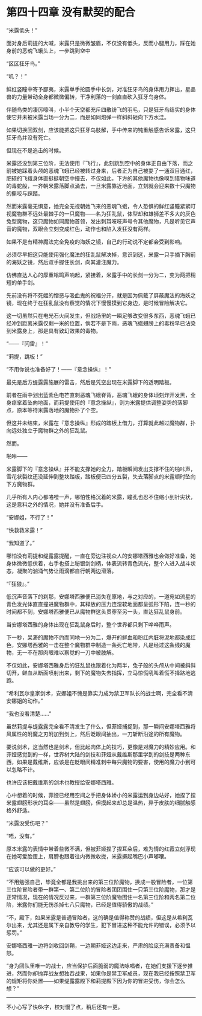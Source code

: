 # 第四十四章 没有默契的配合

“米露低头！”

面对身后莉提的大喊，米露只是微微皱眉，不仅没有低头，反而小腿用力，踩在她身前的恶魂飞蛾头上，一步跳到空中

“区区狂牙鸟。”

“叽？！”

鲜红竖瞳中寄予鄙夷，米露单手抡圆手中长剑，对准狂牙鸟的身体用力挥出，星晶兽的力量带动全身都微微偏转，干净利落的一剑直直砍入狂牙鸟身体。

伴随鸟类的凄厉嚎叫，小半个天空都充斥四散纷飞的羽毛，只是狂牙鸟结实的身体使它并未被米露当场一分为二，而是如同炮弹一样斜斜砸向下方水洼。

如果切换回双剑，应该能把这只狂牙鸟肢解，手中传来的钝重触感告诉米露，这只狂牙鸟并没有死亡。

但现在不是追击的时候。

米露还没到第三位阶，无法使用『飞行』，此刻跳到空中的身体正自由下落，而之前被她踩着头颅的恶魂飞蛾已经被转过身来，后者正为自己被耍了一通双目通红，肥硕的飞蛾身体直挺挺朝空中撞去，不仅如此，下方的其他魔物也像嗅到猎物味道的毒蛇般，一齐朝米露落脚点涌去，一旦米露靠近地面，立刻就会迎来数十只魔物的撕咬与踩踏。

然而米露毫无惧意，她完全无视朝她飞来的恶魂飞蛾，令人恐惧的鲜红竖瞳紧紧盯视魔物群不远处最棘手的一只魔物——名为狂乱鼠，体型却和雄狮差不多大的灰色兔型魔物，这只魔物如同魔物首领，发出刺耳吱吱声号令其他魔物，凡是听见它声音的魔物，双眼会立刻变成红色，动作也和陷入发狂没有两样。

如果不是有精神魔法完全免疫的海妖之镜，自己的行动说不定都会受到影响。

必须尽早把这只能使用强化魔法的狂乱鼠解决掉，意识到这，米露一只手摘下胸前的海妖之镜，然后双手握住长剑，向其灌注魔力。

仿佛直达人心的厚重嗡鸣声响起，紧接着，米露手中的长剑一分为二，变为两把稍短的单手剑。

先前没有将不死姬的憎恶与吸血鬼的祝福分开，就是因为佩戴了屏蔽魔法的海妖之镜，现在终于在狂乱鼠没有察觉的情况下慢慢摸到它身边，是时候冒险解决它。

这一切虽然只在电光石火间发生，但战场里的一瞬足够改变很多东西，恶魂飞蛾已经冲到距离米露仅剩一米的位置，倘若不是下雨，恶魂飞蛾翅膀上的毒粉早已沾染到米露身上，那是具有致幻效果的毒物。

“——『闪雷』！”

“莉提，跳板！”

“不用你说也准备好了！——『意念操纵』！”

最先是后方缇露露施展的雷击，然后是凭空出现在米露脚下的透明踏板。

前者在雨中划出蓝紫色电芒直刺恶魂飞蛾脊背，恶魂飞蛾的身体顷刻炸开发黑，全身痉挛着坠向地面，而莉提使用的『意念操纵』，则为米露提供调整姿势的落脚点，原本等待米露落地的魔物扑了个空。

但这并未结束，米露在『意念操纵』形成的踏板上借力，打算就此越过魔物群，扑向远处独立于魔物群之外的狂乱鼠。

然而。

啪咔——

米露脚下的『意念操纵』并不能支撑她的全力，踏板瞬间发出支撑不住的啪咔声，雪花状裂纹还没延伸到整块踏板，踏板便已四分五裂，失去落脚点的米露顿时坠向下方魔物群。

几乎所有人内心都咯噔一声，哪怕性格沉着的米露，瞳孔也忍不住缩小到针尖状，这是意料之外的情况，她并没有准备后手。

“安娜姐，不行了！”

“快救救米露！”

“我知道了。”

哪怕没有莉提和缇露露提醒，一直在旁边注视众人的安娜塔西雅也会做好准备，她身体微微低伏着，右手也搭上秘银剑剑柄，体表流转青色流光，整个人进入战斗状态，凝聚的汹涌气势让雨滴都自行朝两边滑落。

“『狂狼』。”

低沉声音落下的刹那，安娜塔西雅便已消失在原地，与之对应的，一道宛如流星的青色发光体直直撞进魔物群中，其释放的压力连湿软地面都呈弧形下陷，连一秒的时间都不到，安娜塔西雅便已从魔物群这头贯穿至另一头，直达狂乱鼠身前。

当安娜塔西雅的身体出现在狂乱鼠身后时，整个世界都只剩下哗哗雨声。

下一秒，呆滞的魔物不约而同地一分为二，爆开的鲜血和粉红内脏将泥地都染成红色，安娜塔西雅的一击在整个魔物群中制造一条死亡地带，凡是经过这条线的魔物，无一不在那肉眼难以察觉的一刀中被肢解。

不仅如此，安娜塔西雅身后的狂乱鼠也跟着化为两半，兔子般的头颅从中间被斜斜切开，鲜血从断面喷射出来，剩下的魔物失去指挥，立马惊慌吼叫着慌不择路地逃跑。

“希利瓦尔皇家剑术，安娜姐不愧是靠实力成为禁卫军队长的战士啊，完全看不清安娜姐的动作。”

“我也没看清楚……”

虽然莉提与缇露露完全看不清发生了什么，但菲娅捕捉到，那一瞬间安娜塔西雅将风属性的附魔之刃附加到剑上，然后眨眼间抽出，一刀斩断沿途的所有魔物。

要说剑术，这当然也是剑术，但比起肉体上的技巧，更像是对魔力的精妙应用。和菲娅感觉到的一样，世界树大陆的剑技和菲娅从戴维斯那里学到的剑技是两种东西，如果是戴维斯，应该是在眨眼间精准刺中每只魔物的要害，使用的魔力小到可以忽略不计。

也许应该把戴维斯的剑术也教授给安娜塔西雅。

心中想着的时候，菲娅已经用空间之手把身体娇小的米露运到身边站好，她捏了捏米露翅膀形状的耳朵——虽然是翅膀，但摸起来却总是温热，异于皮肤的细腻触感格外舒适。

“米露没受伤吧？”

“唔，没有。”

原本米露的表情中带着些微不满，但被菲娅捏了捏耳朵后，难为情的红霞立刻浮现在她可爱脸蛋上，肩膀也跟着往内微微收拢，米露撅起嘴巴小声嘟囔。

“应该可以做的更好。”

“不用勉强自己，毕竟全都是我挑出来的第三位阶魔物，换成一般冒险者，一位第三位阶冒险者带一群第一、第二位阶的冒险者团团围住一只第三位阶魔物，那才是正常情况，现在的情况反过来，一群第三位阶魔物围住一名第三位阶和两名第二位阶，米露你们能无伤杀掉七八只魔物，已经是值得骄傲的战绩。”

“不，殿下，如果米露是普通冒险者，这的确是值得称赞的战绩，但这是从希利瓦尔出来，尤其还是属下亲自教导的学生，犯下冒进这种不能允许的错误，必须予以惩罚。”

安娜塔西雅一边将剑收回剑鞘，一边朝菲娅这边走来，严肃的脸庞充满责备和愠怒。

“身为团队里唯一的战士，应当保护后面脆弱的魔法咏唱者，在她们支援下逐步推进，然而你却抛弃战友想独吞战果，如果你是禁卫军成员，现在我已经按照禁卫军的规矩将你处置——如果缇露露殿下和莉提殿下因为你的冒进受伤，你会怎么想？”

----------

不小心写了快6k字，校对慢了点，稍后还有一更。
